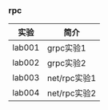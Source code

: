 ### rpc

|实验|简介|
|---|---|
|lab001|grpc实验1|
|lab002|grpc实验2|
|lab003|net/rpc实验1|
|lab004|net/rpc实验2|